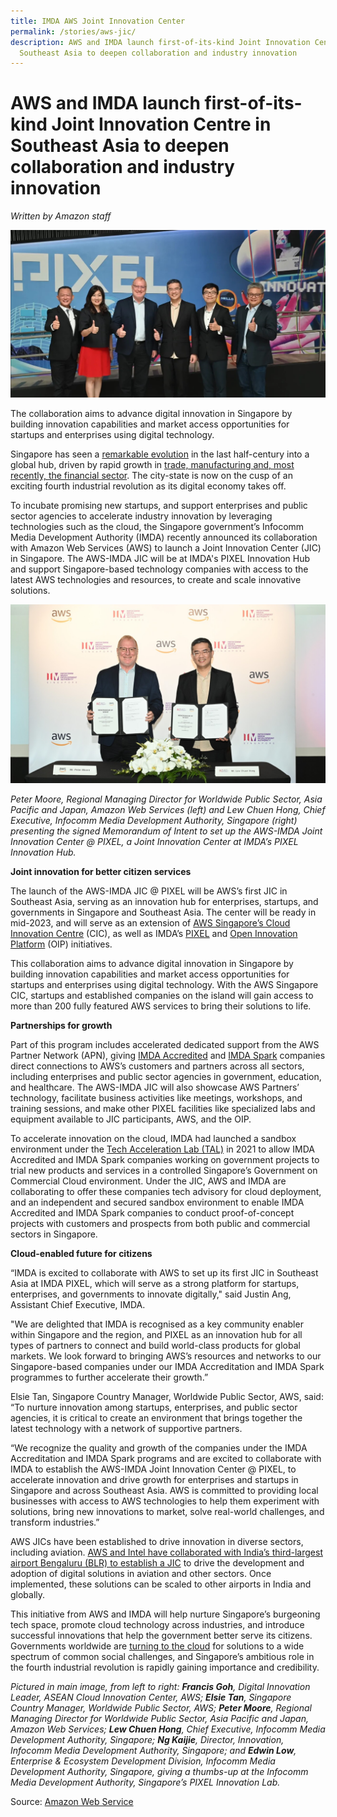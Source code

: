 ```yaml
---
title: IMDA AWS Joint Innovation Center
permalink: /stories/aws-jic/
description: AWS and IMDA launch first-of-its-kind Joint Innovation Centre in
  Southeast Asia to deepen collaboration and industry innovation
---
```

# AWS and IMDA launch first-of-its-kind Joint Innovation Centre in Southeast Asia to deepen collaboration and industry innovation

*Written by Amazon staff*

![](/images/Success%20stories/AWS%20JIC.jpg)


The collaboration aims to advance digital innovation in Singapore by building innovation capabilities and market access opportunities for startups and enterprises using digital technology.

Singapore has seen a [remarkable evolution](https://www.worldbank.org/en/country/singapore/overview) in the last half-century into a global hub, driven by rapid growth in [trade, manufacturing and, most recently, the financial sector](https://www.mti.gov.sg/-/media/MTI/Resources/Economic-Survey-of-Singapore/2021/Economic-Survey-of-Singapore-First-Quarter-2021/Ch1_1Q21.pdf). The city-state is now on the cusp of an exciting fourth industrial revolution as its digital economy takes off.

To incubate promising new startups, and support enterprises and public sector agencies to accelerate industry innovation by leveraging technologies such as the cloud, the Singapore government’s Infocomm Media Development Authority (IMDA) recently announced its collaboration with Amazon Web Services (AWS) to launch a Joint Innovation Center (JIC) in Singapore. The AWS-IMDA JIC will be at IMDA's PIXEL Innovation Hub and support Singapore-based technology companies with access to the latest AWS technologies and resources, to create and scale innovative solutions.


![AWS and IMDA representatives holding up signed MOI](/images/Success%20stories/AWS%20MOI%20signing.jpeg)

_Peter Moore, Regional Managing Director for Worldwide Public Sector, Asia Pacific and Japan, Amazon Web Services (left) and Lew Chuen Hong, Chief Executive, Infocomm Media Development Authority, Singapore (right) presenting the signed Memorandum of Intent to set up the AWS-IMDA Joint Innovation Center @ PIXEL, a Joint Innovation Center at IMDA’s PIXEL Innovation Hub._  
  

**Joint innovation for better citizen services**

The launch of the AWS-IMDA JIC @ PIXEL will be AWS’s first JIC in Southeast Asia, serving as an innovation hub for enterprises, startups, and governments in Singapore and Southeast Asia. The center will be ready in mid-2023, and will serve as an extension of [AWS Singapore’s Cloud Innovation Centre](https://www.aboutamazon.sg/news/aws/aws-launches-aseans-first-cloud-innovation-center-in-singapore) (CIC), as well as IMDA’s [PIXEL](https://pixel.imda.gov.sg/) and [Open Innovation Platform](https://www.openinnovation.sg/imda) (OIP) initiatives.

This collaboration aims to advance digital innovation in Singapore by building innovation capabilities and market access opportunities for startups and enterprises using digital technology. With the AWS Singapore CIC, startups and established companies on the island will gain access to more than 200 fully featured AWS services to bring their solutions to life.

**Partnerships for growth**

Part of this program includes accelerated dedicated support from the AWS Partner Network (APN), giving [IMDA Accredited](http://www.imda.gov.sg/accreditation) and [IMDA Spark](http://www.imda.gov.sg/imdaspark) companies direct connections to AWS’s customers and partners across all sectors, including enterprises and public sector agencies in government, education, and healthcare. The AWS-IMDA JIC will also showcase AWS Partners’ technology, facilitate business activities like meetings, workshops, and training sessions, and make other PIXEL facilities like specialized labs and equipment available to JIC participants, AWS, and the OIP.

To accelerate innovation on the cloud, IMDA had launched a sandbox environment under the [Tech Acceleration Lab (TAL)](http://www.imda.gov.sg/accreditation) in 2021 to allow IMDA Accredited and IMDA Spark companies working on government projects to trial new products and services in a controlled Singapore’s Government on Commercial Cloud environment. Under the JIC, AWS and IMDA are collaborating to offer these companies tech advisory for cloud deployment, and an independent and secured sandbox environment to enable IMDA Accredited and IMDA Spark companies to conduct proof-of-concept projects with customers and prospects from both public and commercial sectors in Singapore.

**Cloud-enabled future for citizens**

“IMDA is excited to collaborate with AWS to set up its first JIC in Southeast Asia at IMDA PIXEL, which will serve as a strong platform for startups, enterprises, and governments to innovate digitally," said Justin Ang, Assistant Chief Executive, IMDA.

"We are delighted that IMDA is recognised as a key community enabler within Singapore and the region, and PIXEL as an innovation hub for all types of partners to connect and build world-class products for global markets. We look forward to bringing AWS’s resources and networks to our Singapore-based companies under our IMDA Accreditation and IMDA Spark programmes to further accelerate their growth.”

Elsie Tan, Singapore Country Manager, Worldwide Public Sector, AWS, said: “To nurture innovation among startups, enterprises, and public sector agencies, it is critical to create an environment that brings together the latest technology with a network of supportive partners.

“We recognize the quality and growth of the companies under the IMDA Accreditation and IMDA Spark programs and are excited to collaborate with IMDA to establish the AWS-IMDA Joint Innovation Center @ PIXEL, to accelerate innovation and drive growth for enterprises and startups in Singapore and across Southeast Asia. AWS is committed to providing local businesses with access to AWS technologies to help them experiment with solutions, bring new innovations to market, solve real-world challenges, and transform industries.”

AWS JICs have been established to drive innovation in diverse sectors, including aviation. [AWS and Intel have collaborated with India’s third-largest airport Bengaluru (BLR) to establish a JIC](https://aws.amazon.com/blogs/publicsector/bangalore-international-airport-limited-aws-intel-announce-new-joint-innovation-center/) to drive the development and adoption of digital solutions in aviation and other sectors. Once implemented, these solutions can be scaled to other airports in India and globally.

This initiative from AWS and IMDA will help nurture Singapore’s burgeoning tech space, promote cloud technology across industries, and introduce successful innovations that help the government better serve its citizens. Governments worldwide are [turning to the cloud](https://www.worldbank.org/en/news/feature/2022/06/07/cloud-services-advance-digital-transformation-for-governments) for solutions to a wide spectrum of common social challenges, and Singapore’s ambitious role in the fourth industrial revolution is rapidly gaining importance and credibility.

_Pictured in main image, from left to right: **Francis Goh**, Digital Innovation Leader, ASEAN Cloud Innovation Center, AWS; **Elsie Tan**, Singapore Country Manager, Worldwide Public Sector, AWS; **Peter Moore**, Regional Managing Director for Worldwide Public Sector, Asia Pacific and Japan, Amazon Web Services; **Lew Chuen Hong**, Chief Executive, Infocomm Media Development Authority, Singapore; **Ng Kaijie**, Director, Innovation, Infocomm Media Development Authority, Singapore; and **Edwin Low**, Enterprise & Ecosystem Development Division, Infocomm Media Development Authority, Singapore, giving a thumbs-up at the Infocomm Media Development Authority, Singapore’s PIXEL Innovation Lab._

Source: [Amazon Web Service](https://www.aboutamazon.sg/news/aws/aws-and-imda-launch-first-of-its-kind-joint-innovation-centre-in-southeast-asia-to-deepen-collaboration-and-industry-innovation)